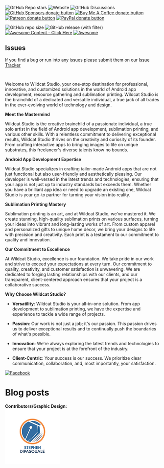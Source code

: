 ![GitHub Repo stars](https://img.shields.io/github/stars/djacidfx/djacidfx.github.io)
![Website](https://img.shields.io/website?url=https%3A%2F%2Fwildcatproductions.biz%2F&up_message=Online&up_color=blue&down_message=Offline&down_color=red)
![GitHub Discussions](https://img.shields.io/github/discussions/djacidfx/djacidfx.github.io)
<span class="badge-githubsponsors"><a href="https://github.com/sponsors/djacidfx" title="Donate to this project using GitHub Sponsors"><img src="https://img.shields.io/badge/github-donate-yellow.svg" alt="GitHub Sponsors donate button" /></a></span>
<span class="badge-buymeacoffee"><a href="https://buymeacoffee.com/wildcatprod" title="Donate to this project using Buy Me A Coffee"><img src="https://img.shields.io/badge/buy%20me%20a%20coffee-donate-yellow.svg" alt="Buy Me A Coffee donate button" /></a></span>
<span class="badge-patreon"><a href="https://patreon.com/wildcatstudio" title="Donate to this project using Patreon"><img src="https://img.shields.io/badge/patreon-donate-yellow.svg" alt="Patreon donate button" /></a></span>
<span class="badge-paypal"><a href="https://paypal.me/WildCatProductions" title="Donate to this project using Paypal"><img src="https://img.shields.io/badge/paypal-donate-yellow.svg" alt="PayPal donate button" /></a></span>

![GitHub repo size](https://img.shields.io/github/repo-size/djacidfx/djacidfx.github.io)
![GitHub release (with filter)](https://img.shields.io/github/v/release/djacidfx/djacidfx.github.io)
[![Awesome Content - Click Here](https://img.shields.io/badge/Awesome_Content-Click_Here-2ea44f)](https://mywild.work/)
[![Awesome](https://awesome.re/badge.svg)](https://mywild.work/)

## Issues
If you find a bug or run into any issues please submit them on our [Issue Tracker](https://github.com/djacidfx/djacidfx.github.io/issues)
<p><img src="https://mywild.work/uploads/images/202310/image_750x_652b17c904eba.jpg" alt=""></p>
<p>Welcome to Wildcat Studio, your one-stop destination for professional, innovative, and customized solutions in the world of Android app development, resource gathering and sublimation printing. Wildcat Studio is the brainchild of a dedicated and versatile individual, a true jack of all trades in the ever-evolving world of technology and design.</p>
<p><strong>Meet the Mastermind</strong></p>
<p>Wildcat Studio is the creative brainchild of a passionate individual, a true solo artist in the field of Android app development, sublimation printing, and various other skills. With a relentless commitment to delivering exceptional results, Wildcat Studio thrives on the creativity and curiosity of its founder. From crafting interactive apps to bringing images to life on unique substrates, this freelancer's diverse talents know no bounds.</p>
<p><strong>Android App Development Expertise</strong></p>
<p>Wildcat Studio specializes in crafting tailor-made Android apps that are not just functional but also user-friendly and aesthetically pleasing. Our developer is well-versed in the latest trends and technologies, ensuring that your app is not just up to industry standards but exceeds them. Whether you have a brilliant app idea or need to upgrade an existing one, Wildcat Studio is your go-to partner for turning your vision into reality.</p>
<p><strong>Sublimation Printing Mastery</strong></p>
<p>Sublimation printing is an art, and at Wildcat Studio, we've mastered it. We create stunning, high-quality sublimation prints on various surfaces, turning your ideas into vibrant and long-lasting works of art. From custom apparel and personalized gifts to unique home décor, we bring your designs to life with precision and creativity. Each print is a testament to our commitment to quality and innovation.</p>
<p><strong>Our Commitment to Excellence</strong></p>
<p>At Wildcat Studio, excellence is our foundation. We take pride in our work and strive to exceed your expectations at every turn. Our commitment to quality, creativity, and customer satisfaction is unwavering. We are dedicated to forging lasting relationships with our clients, and our transparent, client-centered approach ensures that your project is a collaborative success.</p>
<p><strong>Why Choose Wildcat Studio?</strong></p>
<ul>
<li>
<p><strong>Versatility</strong>: Wildcat Studio is your all-in-one solution. From app development to sublimation printing, we have the expertise and experience to tackle a wide range of projects.</p>
</li>
<li>
<p><strong>Passion</strong>: Our work is not just a job; it's our passion. This passion drives us to deliver exceptional results and to continually push the boundaries of what's possible.</p>
</li>
<li>
<p><strong>Innovation</strong>: We're always exploring the latest trends and technologies to ensure that your project is at the forefront of the industry.</p>
</li>
<li>
<p><strong>Client-Centric</strong>: Your success is our success. We prioritize clear communication, collaboration, and, most importantly, your satisfaction.</p>
</li>
</ul>
<a href='https://www.facebook.com/TheRockinRev' target="_blank"><img alt='Facebook' src='https://img.shields.io/badge/Facebook-100000?style=flat-square&logo=Facebook&logoColor=008CFF&labelColor=FFFFFF&color=00BBFF'/></a>

# Blog posts

<!-- BLOG-POST-LIST:START -->
<!-- BLOG-POST-LIST:END -->

<b>Contributors/Graphic Design:</b><br>
<a href="https://www.stephen-dipasquale.com/"><img src="/images/faeb24_22ac866bb84e499da98c7eafe872e51f~mv2_1.png" alt="Steven logo">

